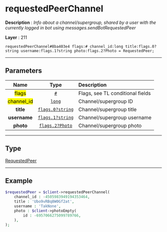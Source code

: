 # requestedPeerChannel

**Description** : *Info about a channel/supergroup, shared by a user with the currently logged in bot using messages.sendBotRequestedPeer*

**Layer** : 211

```tl
requestedPeerChannel#8ba403e4 flags:# channel_id:long title:flags.0?string username:flags.1?string photo:flags.2?Photo = RequestedPeer;
```

---

## Parameters

| Name | Type | Description |
| :---: | :---: | :--- |
| <mark>flags</mark> | [`#`](type/#) | Flags, see TL conditional fields |
| <mark>channel_id</mark> | [`long`](type/long) | Channel/supergroup ID |
| **title** | [`flags.0?string`](type/string) | Channel/supergroup title |
| **username** | [`flags.1?string`](type/string) | Channel/supergroup username |
| **photo** | [`flags.2?Photo`](type/Photo) | Channel/supergroup photo |

---

## Type

[RequestedPeer](type/RequestedPeer)

---

## Example

```php
$requestedPeer = $client->requestedPeerChannel(
	channel_id : -4505983949194353464,
	title : 'Ubo9vRBq8W0Gf2at',
	username : 'TakNone',
	photo : $client->photoEmpty(
		id : -6957066275099789766,
	),
);
```